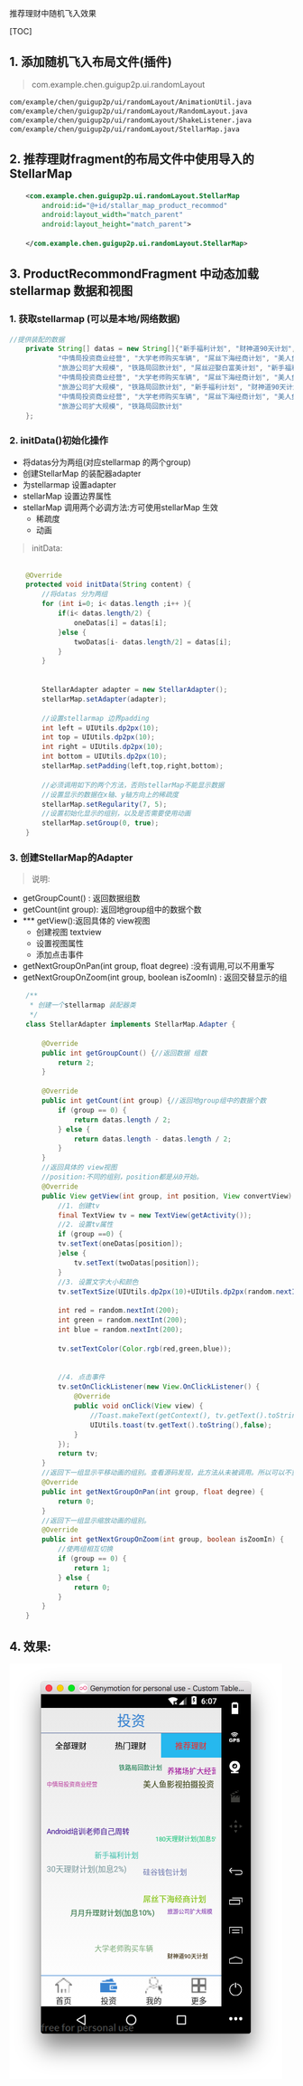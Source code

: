 推荐理财中随机飞入效果

[TOC]


## 1. 添加随机飞入布局文件(插件)

> com.example.chen.guigup2p.ui.randomLayout

```
com/example/chen/guigup2p/ui/randomLayout/AnimationUtil.java
com/example/chen/guigup2p/ui/randomLayout/RandomLayout.java
com/example/chen/guigup2p/ui/randomLayout/ShakeListener.java
com/example/chen/guigup2p/ui/randomLayout/StellarMap.java
```

## 2. 推荐理财fragment的布局文件中使用导入的StellarMap
```xml
    <com.example.chen.guigup2p.ui.randomLayout.StellarMap
        android:id="@+id/stallar_map_product_recommod"
        android:layout_width="match_parent"
        android:layout_height="match_parent">

    </com.example.chen.guigup2p.ui.randomLayout.StellarMap>
```


## 3. ProductRecommondFragment 中动态加载stellarmap 数据和视图


### 1. 获取stellarmap (可以是本地/网络数据)

```java
//提供装配的数据
    private String[] datas = new String[]{"新手福利计划", "财神道90天计划", "硅谷钱包计划", "30天理财计划(加息2%)", "180天理财计划(加息5%)", "月月升理财计划(加息10%)",
            "中情局投资商业经营", "大学老师购买车辆", "屌丝下海经商计划", "美人鱼影视拍摄投资", "Android培训老师自己周转", "养猪场扩大经营",
            "旅游公司扩大规模", "铁路局回款计划", "屌丝迎娶白富美计划", "新手福利计划", "财神道90天计划", "硅谷钱包计划", "30天理财计划(加息2%)", "180天理财计划(加息5%)", "月月升理财计划(加息10%)",
            "中情局投资商业经营", "大学老师购买车辆", "屌丝下海经商计划", "美人鱼影视拍摄投资", "Android培训老师自己周转", "养猪场扩大经营",
            "旅游公司扩大规模", "铁路局回款计划", "新手福利计划", "财神道90天计划", "硅谷钱包计划", "30天理财计划(加息2%)", "180天理财计划(加息5%)", "月月升理财计划(加息10%)",
            "中情局投资商业经营", "大学老师购买车辆", "屌丝下海经商计划", "美人鱼影视拍摄投资", "Android培训老师自己周转", "养猪场扩大经营",
            "旅游公司扩大规模", "铁路局回款计划"
    };


```


### 2. initData()初始化操作
-  将datas分为两组(对应stellarmap 的两个group) 
-  创建StellarMap 的装配器adapter
-  为stellarmap 设置adapter
-  stellarMap 设置边界属性
-  stellarMap 调用两个必调方法:方可使用stellarMap 生效
    + 稀疏度
    + 动画

> initData:

```java

    @Override
    protected void initData(String content) {
        //将datas 分为两组
        for (int i=0; i< datas.length ;i++ ){
            if(i< datas.length/2) {
                oneDatas[i] = datas[i];
            }else {
                twoDatas[i- datas.length/2] = datas[i];
            }
        }


        StellarAdapter adapter = new StellarAdapter();
        stellarMap.setAdapter(adapter);

        //设置stellarmap 边界padding
        int left = UIUtils.dp2px(10);
        int top = UIUtils.dp2px(10);
        int right = UIUtils.dp2px(10);
        int bottom = UIUtils.dp2px(10);
        stellarMap.setPadding(left,top,right,bottom);

        //必须调用如下的两个方法，否则stellarMap不能显示数据
        //设置显示的数据在x轴、y轴方向上的稀疏度
        stellarMap.setRegularity(7, 5);
        //设置初始化显示的组别，以及是否需要使用动画
        stellarMap.setGroup(0, true);
    }

```



### 3. 创建StellarMap的Adapter
> 说明:

-  getGroupCount() : 返回数据组数 
-  getCount(int group): 返回地group组中的数据个数
-  *** getView():返回具体的 view视图
    + 创建视图 textview 
    + 设置视图属性
    + 添加点击事件
-  getNextGroupOnPan(int group, float degree) :没有调用,可以不用重写
-  getNextGroupOnZoom(int group, boolean isZoomIn) : 返回交替显示的组


```java
    /**
     * 创建一个stellarmap 装配器类
     */
    class StellarAdapter implements StellarMap.Adapter {

        @Override
        public int getGroupCount() {//返回数据 组数
            return 2;
        }

        @Override
        public int getCount(int group) {//返回地group组中的数据个数
            if (group == 0) {
                return datas.length / 2;
            } else {
                return datas.length - datas.length / 2;
            }
        }
        //返回具体的 view视图
        //position:不同的组别，position都是从0开始。
        @Override
        public View getView(int group, int position, View convertView) {
            //1. 创建tv
            final TextView tv = new TextView(getActivity());
            //2. 设置tv属性
            if (group ==0) {
            tv.setText(oneDatas[position]);
            }else {
                tv.setText(twoDatas[position]);
            }
            //3. 设置文字大小和颜色
            tv.setTextSize(UIUtils.dp2px(10)+UIUtils.dp2px(random.nextInt(5)));

            int red = random.nextInt(200);
            int green = random.nextInt(200);
            int blue = random.nextInt(200);

            tv.setTextColor(Color.rgb(red,green,blue));
            

            //4. 点击事件
            tv.setOnClickListener(new View.OnClickListener() {
                @Override
                public void onClick(View view) {
                    //Toast.makeText(getContext(), tv.getText().toString(), Toast.LENGTH_SHORT).show();
                    UIUtils.toast(tv.getText().toString(),false);
                }
            });
            return tv;
        }
        //返回下一组显示平移动画的组别。查看源码发现，此方法从未被调用。所以可以不重写
        @Override
        public int getNextGroupOnPan(int group, float degree) {
            return 0;
        }
        //返回下一组显示缩放动画的组别。
        @Override
        public int getNextGroupOnZoom(int group, boolean isZoomIn) {
            //使两组相互切换
            if (group == 0) {
                return 1;
            } else {
                return 0;
            }
        }
    }
```
## 4. 效果:
![Image Title](../markdown_image/10_1stellarmap.png) 



